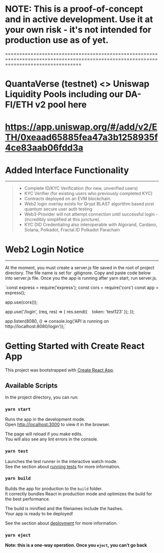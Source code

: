 
# NOTE: This is a proof-of-concept and in active development. Use it at your own risk - it's not intended for production use as of yet. 
=======================================================================================================================================

# QuantaVerse (testnet) <> Uniswap Liquidity Pools including our DA-FI/ETH v2 pool here 

  https://app.uniswap.org/#/add/v2/ETH/0xeaad65885fea47a3b1258935f4ce83aab06fdd3a
  ===============================================================================
  
# Added Interface Functionality
  -------------
> -  Complete ID/KYC Verification (for new, unverified users)  
> - KYC Verifier (for existing users who previously completed KYC) 
> - Contracts deployed on an EVM blockchain. 
> - Web2 login overlay exists for Qrypt BLAST algorithm based post quantum secure user auth testing 
> - Web3-Provider will not attempt connection until successful login - (incredibly simplified at this juncture). 
> - KYC DID Credentialing also interoperable with Algorand, Cardano, Solana, Polkadot, Fractal.ID Polkadot Parachain

# Web2 Login Notice
  -----------------
  At the moment, you must create a server.js file saved in the root of project directory. The file name is set for .gitignore. Copy and paste code below  
  into server.js file. Once you the app is running after yarn start, run server.js.
  
  `const express = require('express');
   const cors = require('cors')
   const app = express();
   
   app.use(cors());
   
   app.use('/login', (req, res) => {
        res.send({
      ` ` token: 'test123'
      });
   });
   
   app.listen(8080, () => console.log('API is running on http://localhost:8080/login'));`
   
# Getting Started with Create React App

This project was bootstrapped with [Create React App](https://github.com/facebook/create-react-app).

## Available Scripts

In the project directory, you can run:

### `yarn start`

Runs the app in the development mode.\
Open [http://localhost:3000](http://localhost:3000) to view it in the browser.

The page will reload if you make edits.\
You will also see any lint errors in the console.

### `yarn test`

Launches the test runner in the interactive watch mode.\
See the section about [running tests](https://facebook.github.io/create-react-app/docs/running-tests) for more information.

### `yarn build`

Builds the app for production to the `build` folder.\
It correctly bundles React in production mode and optimizes the build for the best performance.

The build is minified and the filenames include the hashes.\
Your app is ready to be deployed!

See the section about [deployment](https://facebook.github.io/create-react-app/docs/deployment) for more information.

### `yarn eject`

**Note: this is a one-way operation. Once you `eject`, you can’t go back**
